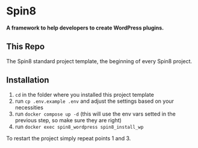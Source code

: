 # Spin8  

**A framework to help developers to create WordPress plugins.**  

## This Repo  

The Spin8 standard project template, the beginning of every Spin8 project.  

## Installation  

1. `cd` in the folder where you installed this project template  
2. run `cp .env.example .env` and adjust the settings based on your necessities  
3. run `docker compose up -d` (this will use the env vars setted in the previous step, so make sure they are right)  
4. run `docker exec spin8_wordpress spin8_install_wp`  

To restart the project simply repeat points 1 and 3.  
